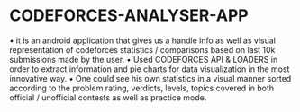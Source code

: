 # CODEFORCES-ANALYSER-APP
• it is an android application that gives us a handle info as well as visual representation of codeforces statistics / comparisons based on last 10k submissions made by the user.  • Used CODEFORCES API & LOADERS in order to extract information and pie charts for data visualization in the most innovative way. 
• One could see his own statistics in a visual manner sorted according to the problem rating, verdicts, levels, topics covered in both official / unofficial contests as well as practice mode.
